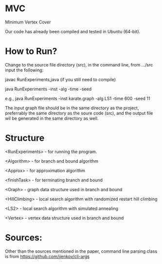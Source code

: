 # MVC
Minimum Vertex Cover

Our code has already been compiled and tested in Ubuntu (64-bit).

# How to Run?
Change to the source file directory (src), in the command line, from .../src input the following:

javac RunExperiments,java (if you still need to compile)

java RunExperiments -inst <filename> -alg <algorithm> -time <cutoff time in seconds> -seed <random seed>
  
e.g., java RunExperiments -inst karate.graph -alg LS1 -time 600 -seed 11

The input graph file should be in the same directory as the project, preferrably the same directory as the soure code  (src), and the output file wil be generated in the same directory as well.

# Structure
\<RunExperiments\> - for running the program.
  
\<Algorithm\> - for branch and bound algorithm
  
\<Approx\> - for approximation algorithm
  
\<finishTask\> - for terminating branch and bound
  
\<Graph\> - graph data structure used in branch and bound
  
\<HillClimbing\> - local search algorithm with randomized restart hill climbing
  
\<LS2\> - local search algorithm with simulated annealing

\<Vertex\> - vertex data structure used in branch and bound

# Sources:
Other than the sources mentioned in the paper, command line parsing class is from https://github.com/jjenkov/cli-args

